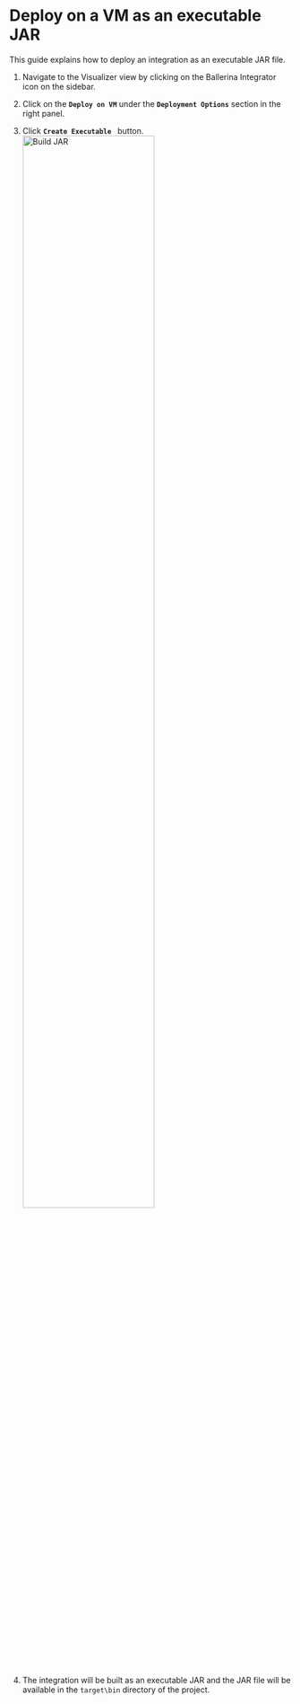 # Deploy on a VM as an executable JAR

This guide explains how to deploy an integration as an executable JAR file.

1. Navigate to the Visualizer view by clicking on the Ballerina Integrator icon on the sidebar.
2. Click on the **`Deploy on VM`** under the **`Deployment Options`** section in the right panel.
3. Click **`Create Executable `** button.       
<a href="{{base_path}}/assets/img/deploy/jar.gif"><img src="{{base_path}}/assets/img/deploy/jar.gif" alt="Build JAR" width="70%"></a>

4. The integration will be built as an executable JAR and the JAR file will be available in the `target\bin` directory of the project.

